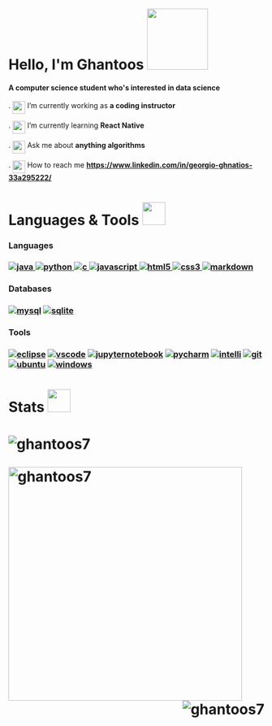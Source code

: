 <h1 align="left">Hello, I'm Ghantoos <img src=https://uploads.scratch.mit.edu/get_image/gallery/1751058_200x130.png height = 120 width = 120 align="bottom" ></h1>
<h4 align="left">A computer science student who's interested in data science </h4>


. <img src ="https://static.wikia.nocookie.net/minecraft_gamepedia/images/1/13/Enchanted_Diamond_Pickaxe.gif/revision/latest?cb=20201118111642" width=25 height= 25 align="top"> I’m currently working as **a coding instructor**

. <img src ="https://static.wikia.nocookie.net/minecraft_gamepedia/images/5/50/Book_JE2_BE2.png/revision/latest?cb=20210427032255" width=25 height= 25 align="top"> I’m currently learning **React Native**

. <img src ="https://static.wikia.nocookie.net/minecraft_gamepedia/images/5/55/Enchanted_Book.gif/revision/latest?cb=20200428014446" width=25 height= 25 align="top"> Ask me about **anything algorithms**

. <img src ="https://static.wikia.nocookie.net/minecraft_gamepedia/images/0/00/Map_%28item%29_JE1_BE1.png/revision/latest?cb=20200128083921" width=25 height= 25 align="top"> How to reach me **https://www.linkedin.com/in/georgio-ghnatios-33a295222/**



<h1 align="left">Languages & Tools <img src ="https://static.wikia.nocookie.net/minecraft_gamepedia/images/c/c1/Enchanted_Diamond_Shovel.gif/revision/latest?cb=20201118111657" width=45 height= 45 align="bottom"> </h1>

<h3>Languages<h3>
<p> <a href="https://www.java.com" target="_blank" rel="noreferrer"> <img src="https://img.shields.io/badge/java-%23ED8B00.svg?style=for-the-badge&logo=java&logoColor=white" alt="java"/> </a>
 <a href="https://www.python.org" target="_blank" rel="noreferrer"> <img src="https://img.shields.io/badge/python-3670A0?style=for-the-badge&logo=python&logoColor=ffdd54" alt="python"/> </a>
 <a href="https://www.cprogramming.com/" target="_blank" rel="noreferrer"> <img src="https://img.shields.io/badge/c-%2300599C.svg?style=for-the-badge&logo=c&logoColor=white" alt="c"/> </a> 
 <a href="https://developer.mozilla.org/en-US/docs/Web/JavaScript" target="_blank" rel="noreferrer"> <img src="https://img.shields.io/badge/javascript-%23323330.svg?style=for-the-badge&logo=javascript&logoColor=%23F7DF1E)" alt="javascript" /> </a>
 <a href="https://www.w3.org/html/" target="_blank" rel="noreferrer"> <img src="https://img.shields.io/badge/html5-%23E34F26.svg?style=for-the-badge&logo=html5&logoColor=white" alt="html5"/> </a>
 <a href="https://www.w3schools.com/css/" target="_blank" rel="noreferrer"> <img src="https://img.shields.io/badge/css3-%231572B6.svg?style=for-the-badge&logo=css3&logoColor=white" alt="css3" /> </a>
 <a href="https://www.markdownguide.org/" target="_blank" rel="noreferrer"> <img src="https://img.shields.io/badge/markdown-%23000000.svg?style=for-the-badge&logo=markdown&logoColor=white" alt="markdown" /> </a> </p> 

<h3>Databases<h3>
 <a href="https://www.mysql.com/" target="_blank" rel="noreferrer"> <img src="https://img.shields.io/badge/mysql-%2300f.svg?style=for-the-badge&logo=mysql&logoColor=white" alt="mysql"/></a>
 <a href="https://www.sqlite.org/" target="_blank" rel="noreferrer"> <img src="https://img.shields.io/badge/sqlite-%2307405e.svg?style=for-the-badge&logo=sqlite&logoColor=white" alt="sqlite" /> </a>
 
<h3>Tools<h3> 
 <a href="https://www.eclipse.org/" target="_blank" rel="noreferrer"> <img src="https://img.shields.io/badge/Eclipse-FE7A16.svg?style=for-the-badge&logo=Eclipse&logoColor=white" alt="eclipse"/></a>
 <a href="https://code.visualstudio.com/" target="_blank" rel="noreferrer"> <img src="https://img.shields.io/badge/Visual%20Studio%20Code-0078d7.svg?style=for-the-badge&logo=visual-studio-code&logoColor=white" alt="vscode"/></a>
 <a href="https://jupyter.org/" target="_blank" rel="noreferrer"> <img src="https://img.shields.io/badge/jupyter-%23FA0F00.svg?style=for-the-badge&logo=jupyter&logoColor=white" alt="jupyternotebook"/></a>
 <a href="https://www.jetbrains.com/pycharm/" target="_blank" rel="noreferrer"> <img src="https://img.shields.io/badge/pycharm-143?style=for-the-badge&logo=pycharm&logoColor=black&color=black&labelColor=green" alt="pycharm"/></a>
 <a href="https://www.jetbrains.com/idea/" target="_blank" rel="noreferrer"> <img src="https://img.shields.io/badge/IntelliJIDEA-000000.svg?style=for-the-badge&logo=intellij-idea&logoColor=white" alt="intelli"/></a>
 <a href="https://git-scm.com/" target="_blank" rel="noreferrer"> <img src="https://img.shields.io/badge/git-%23F05033.svg?style=for-the-badge&logo=git&logoColor=white" alt="git"/></a>
 <a href="https://ubuntu.com/" target="_blank" rel="noreferrer"> <img src="https://img.shields.io/badge/Ubuntu-E95420?style=for-the-badge&logo=ubuntu&logoColor=white" alt="ubuntu"/></a>
<a href="https://www.microsoft.com/en-us/windows?r=1" target="_blank" rel="noreferrer"> <img src="https://img.shields.io/badge/Windows-0078D6?style=for-the-badge&logo=windows&logoColor=white" alt="windows"/></a>


<h1 align="left">Stats <img src ="https://video-public.canva.com/VAECoXFMuLI/v/26f0679e6a.gif" width=45 height= 45 align="bottom"><h1>
 <a><p align="left"> <img src="https://komarev.com/ghpvc/?username=ghantoos7&label=Profile%20views&color=0e75b6&style=flat" alt="ghantoos7" /> </p></a>
 <a><p>&nbsp;<img align="left" src="https://github-readme-stats.vercel.app/api?username=ghantoos7&show_icons=true&locale=en" alt="ghantoos7" width = 460/></p> </a>
 <a><p><img align="right" align="bottom" src="https://github-readme-stats.vercel.app/api/top-langs?username=ghantoos7&show_icons=true&locale=en&layout=compact" alt="ghantoos7" /></p></a>

 
 
 
 
 
 
 



 


 
 

